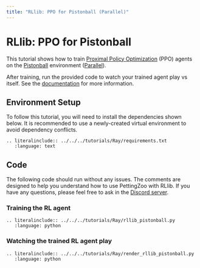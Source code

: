 ```yaml
---
title: "RLlib: PPO for Pistonball (Parallel)"
---
```


# RLlib: PPO for Pistonball

This tutorial shows how to train [Proximal Policy Optimization](https://docs.ray.io/en/latest/rllib/rllib-algorithms.html#ppo) (PPO) agents on the [Pistonball](https://pettingzoo.farama.org/environments/butterfly/pistonball/) environment ([Parallel](https://pettingzoo.farama.org/api/parallel/)).

After training, run the provided code to watch your trained agent play vs itself. See the [documentation](https://docs.ray.io/en/latest/rllib/rllib-saving-and-loading-algos-and-policies.html) for more information.


## Environment Setup
To follow this tutorial, you will need to install the dependencies shown below. It is recommended to use a newly-created virtual environment to avoid dependency conflicts.
```{eval-rst}
.. literalinclude:: ../../../tutorials/Ray/requirements.txt
   :language: text
```

## Code
The following code should run without any issues. The comments are designed to help you understand how to use PettingZoo with RLlib. If you have any questions, please feel free to ask in the [Discord server](https://discord.gg/nhvKkYa6qX).

### Training the RL agent

```{eval-rst}
.. literalinclude:: ../../../tutorials/Ray/rllib_pistonball.py
   :language: python
```

### Watching the trained RL agent play

```{eval-rst}
.. literalinclude:: ../../../tutorials/Ray/render_rllib_pistonball.py
   :language: python
```

